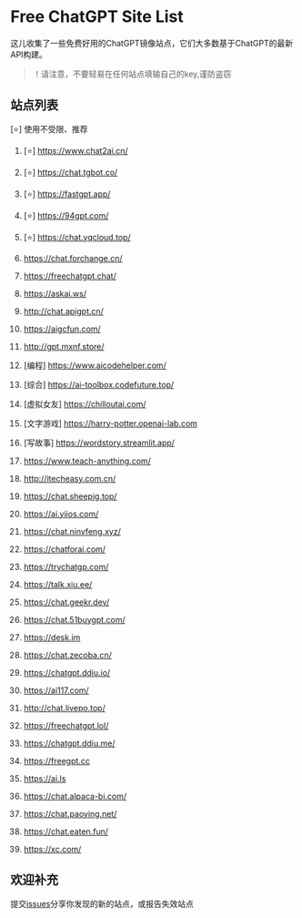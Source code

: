 # Free ChatGPT Site List

这儿收集了一些免费好用的ChatGPT镜像站点，它们大多数基于ChatGPT的最新API构建。
> ！请注意，不要轻易在任何站点填输自己的key,谨防盗窃

## 站点列表
[⭐] 使用不受限、推荐

1. [⭐] https://www.chat2ai.cn/

2. [⭐] https://chat.tgbot.co/

3. [⭐] https://fastgpt.app/

4. [⭐] https://94gpt.com/

5. [⭐] https://chat.yqcloud.top/

6. https://chat.forchange.cn/

7. https://freechatgpt.chat/

8. https://askai.ws/

9. http://chat.apigpt.cn/

10. https://aigcfun.com/

11. http://gpt.mxnf.store/

12. [编程] https://www.aicodehelper.com/

13. [综合] https://ai-toolbox.codefuture.top/

14. [虚拟女友] https://chilloutai.com/

15. [文字游戏] https://harry-potter.openai-lab.com

16. [写故事] https://wordstory.streamlit.app/   

17. https://www.teach-anything.com/

18. http://itecheasy.com.cn/

19. https://chat.sheepig.top/

20. https://ai.yiios.com/

21. https://chat.ninvfeng.xyz/

22. https://chatforai.com/

23. https://trychatgp.com/

24. https://talk.xiu.ee/

25. https://chat.geekr.dev/

26. https://chat.51buygpt.com/

27. https://desk.im

28. https://chat.zecoba.cn/

29. https://chatgpt.ddiu.io/

30. https://ai117.com/

31. http://chat.livepo.top/

32. https://freechatgpt.lol/

33. https://chatgpt.ddiu.me/

34. https://freegpt.cc

35. https://ai.ls

36. https://chat.alpaca-bi.com/

37. https://chat.paoying.net/

38. https://chat.eaten.fun/

39. https://xc.com/

## 欢迎补充

提交[issues](https://github.com/xx025/carrot/issues)分享你发现的新的站点，或报告失效站点

